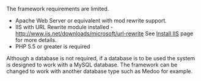 The framework requirements are limited.


- Apache Web Server or equivalent with mod rewrite support.
- IIS with URL Rewrite module installed - <a href='http://www.iis.net/downloads/microsoft/url-rewrite'>http://www.iis.net/downloads/microsoft/url-rewrite</a> See <a href='http://novaframework.com/documentation/v2.1/install-iis'>Install IIS</a> page for more details.
- PHP 5.5 or greater is required


Although a database is not required, if a database is to be used the system is designed to work with a MySQL database. The framework can be changed to work with another database type such as Medoo for example.
